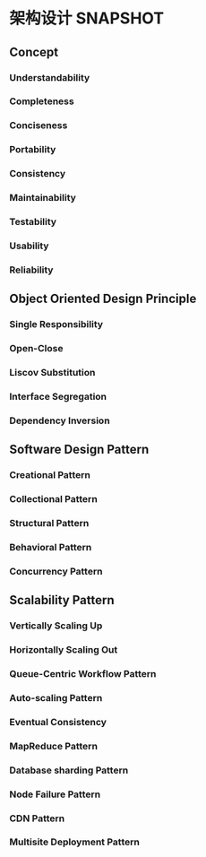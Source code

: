 # 架构设计 SNAPSHOT

## Concept
### Understandability
### Completeness
### Conciseness
### Portability
### Consistency
### Maintainability
### Testability
### Usability
### Reliability

## Object Oriented Design Principle
### Single Responsibility
### Open-Close
### Liscov Substitution
### Interface Segregation
### Dependency Inversion

## Software Design Pattern
### Creational Pattern
### Collectional Pattern
### Structural Pattern
### Behavioral Pattern
### Concurrency Pattern

## Scalability Pattern
### Vertically Scaling Up
### Horizontally Scaling Out
### Queue-Centric Workflow Pattern
### Auto-scaling Pattern
### Eventual Consistency
### MapReduce Pattern
### Database sharding Pattern
### Node Failure Pattern
### CDN Pattern
### Multisite Deployment Pattern